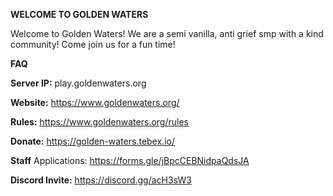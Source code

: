 **WELCOME TO GOLDEN WATERS**

Welcome to Golden Waters! We are a semi vanilla, anti grief smp with a kind community! Come join us for a fun time!

**FAQ**

**Server IP:** play.goldenwaters.org

**Website:** https://www.goldenwaters.org/

**Rules:** https://www.goldenwaters.org/rules

**Donate:** https://golden-waters.tebex.io/

**Staff** Applications: https://forms.gle/jBpcCEBNidpaQdsJA

**Discord Invite:** https://discord.gg/acH3sW3
